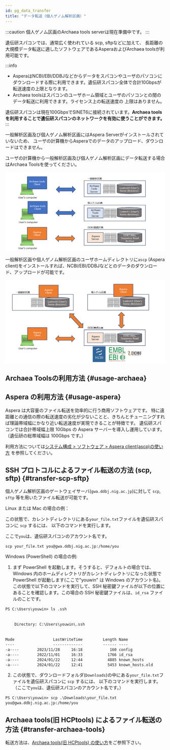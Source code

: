 ```yaml
---
id: pg_data_transfer
title: "データ転送（個人ゲノム解析区画）"
---
```


:::caution
個人ゲノム区画のArchaea tools serverは現在準備中です。
:::


遺伝研スパコンでは、通常広く使われている
scp, sftpなどに加えて、
長距離の大規模データ転送に適したソフトウェアであるAsperaおよびArchaea toolsが利用可能です。

:::info
- AsperaはNCBI/EBI/DDBJなどからデータをスパコンやユーザのパソコンにダウンロードする際に利用できます。遺伝研スパコン全体で合計10Gbpsが転送速度の上限となります。
- Archaea toolsはスパコンのユーザホーム領域とユーザのパソコンとの間のデータ転送に利用できます。ライセンス上の転送速度の
上限はありません。

遺伝研スパコンは現在100GbpsでSINET6に接続されています。**Archaea toolsを利用することで遺伝研スパコンのネットワークを有効に使うことができます。**
:::


一般解析区画及び個人ゲノム解析区画にはAspera Serverがインストールされていないため、
ユーザの計算機からAsperaでのデータのアップロード、ダウンロードはできません。

ユーザの計算機から一般解析区画及び個人ゲノム解析区画にデータ転送する場合はArchaea Toolsを使ってください。


![](copytool_1.png)

一般解析区画や個人ゲノム解析区画のユーザホームディレクトリに`ascp` (Aspera client)をインストールすれば、NCBI/EBI/DDBJなどとのデータのダウンロード、アップロードが可能です。

![](copytool_2.png)


## Archaea Toolsの利用方法 {#usage-archaea}


## Aspera の利用方法 {#usage-aspera}

Aspera は大容量のファイル転送を効率的に行う商用ソフトウェアです。
特に遠距離との通信の際の転送速度の劣化が少ないことと、きちんとチューニングすれば理論帯域幅にかなり近い転送速度が実現できることが特徴です。
遺伝研スパコンでは合計帯域幅上限 10Gbps の Aspera サーバーを導入し運用しています。
（遺伝研の総帯域幅は 100Gbps です。）

利用方法については[システム構成 > ソフトウェア > Aspera client(ascp)の使い方](/guides/software/CopyTool/aspera_client/) を参照してください。


## SSH プロトコルによるファイル転送の方法 (scp, sftp) {#transfer-scp-sftp}

個人ゲノム解析区画のゲートウェイサーバ(`gwa.ddbj.nig.ac.jp`)に対して `scp`, `sftp` 等を用いたファイル転送が可能です。

Linux または Mac の場合の例：

この状態で、カレントディレクトリにある`your_file.txt`ファイルを遺伝研スパコンに `scp` するには、
以下のコマンドを実行します。

ここで`you`は、遺伝研スパコンのアカウント名です。

```
scp your_file.txt you@gwa.ddbj.nig.ac.jp:/home/you
```

Windows (PowerShell) の場合の例:

1. まず PowerShell を起動します。そうすると、デフォルトの場合では、Windows 内のホームディレクトリがカレントディレクトリになった状態で PowerShell が起動します(ここで"youwin" は Windows のアカウント名)。この状態で以下のコマンドを実行して、SSH 秘密鍵ファイルが以下の位置にあることを確認します。この場合の SSH 秘密鍵ファイルは、`id_rsa` ファイルのことです。

```
PS C:\Users\youwin> ls .ssh


    Directory: C:\Users\youwin\.ssh


Mode                 LastWriteTime         Length Name
----                 -------------         ------ ----
-a----        2023/11/28     16:18            160 config
-a----        2022/11/01     16:33           1766 id_rsa
-a----        2024/01/22     12:44           4885 known_hosts
-a----        2024/01/22     12:41           5453 known_hosts.old
```

2. この状態で、ダウンロードフォルダ(`Downloads`)の中にある`your_file.txt`ファイルを遺伝研スパコンに `scp` するには、
以下のコマンドを実行します。（ここで`you`は、遺伝研スパコンのアカウント名です。）

```
PS C:\Users\youwin> scp .\Downloads\your_file.txt
you@gwa.ddbj.nig.ac.jp:/home/you
```


## Archaea tools(旧 HCPtools) によるファイル転送の方法 {#transfer-archaea-tools}

転送方法は、[Archaea tools(旧 HCPtools) の使い方](/guides/software/CopyTool/Archaea_tools)をご参照下さい。


